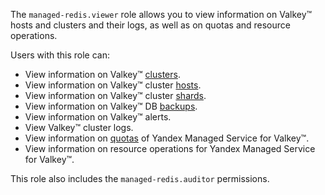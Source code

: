 The `managed-redis.viewer` role allows you to view information on Valkey™ hosts and clusters and their logs, as well as on quotas and resource operations.

Users with this role can:
* View information on Valkey™ [clusters](../../managed-redis/concepts/index.md).
* View information on Valkey™ cluster [hosts](../../managed-redis/concepts/instance-types.md).
* View information on Valkey™ cluster [shards](../../managed-redis/concepts/sharding.md).
* View information on Valkey™ DB [backups](../../managed-redis/concepts/backup.md).
* View information on Valkey™ alerts.
* View Valkey™ cluster logs.
* View information on [quotas](../../managed-redis/concepts/limits.md#mrd-quotas) of Yandex Managed Service for Valkey™.
* View information on resource operations for Yandex Managed Service for Valkey™.

This role also includes the `managed-redis.auditor` permissions.
